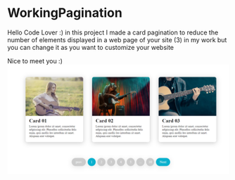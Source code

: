 ﻿# WorkingPagination
Hello Code Lover :) in this project I made a card pagination to reduce the number of elements displayed in a web page of your site (3) in my work but you can change it as you want to customize your website

Nice to meet you :)
<a href="https://mrryanwise.github.io/WorkingPagination/"><img src="https://github.com/MrRyanWise/WorkingPagination/blob/main/img/fond.png?raw=true"/></a>
